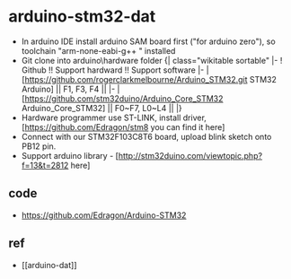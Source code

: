 
# arduino-stm32-dat

* In arduino IDE install arduino SAM board first ("for arduino zero"), so toolchain "arm-none-eabi-g++ " installed
* Git clone into arduino\hardware folder
{| class="wikitable sortable"
|-
! Github !! Support hardward !! Support software 
|-
| [https://github.com/rogerclarkmelbourne/Arduino_STM32.git STM32 Arduino] || F1, F3, F4 || 
|-
| [https://github.com/stm32duino/Arduino_Core_STM32 Arduino_Core_STM32] || F0~F7, L0~L4 || 
|}
* Hardware programmer use ST-LINK, install driver, [https://github.com/Edragon/stm8 you can find it here]
* Connect with our STM32F103C8T6 board, upload blink sketch onto PB12 pin.
* Support arduino library - [http://stm32duino.com/viewtopic.php?f=13&t=2812 here]



## code 

- https://github.com/Edragon/Arduino-STM32



## ref 




- [[arduino-dat]]


